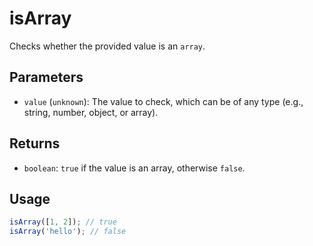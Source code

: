 # isArray

Checks whether the provided value is an `array`.

## Parameters

* `value` (`unknown`): The value to check, which can be of any type (e.g., string, number, object, or array).

## Returns

* `boolean`: `true` if the value is an array, otherwise `false`.

## Usage

```ts
isArray([1, 2]); // true
isArray('hello'); // false
```
